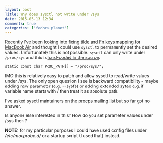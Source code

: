 ```yaml
---
layout: post
Title: Why does sysctl not write under /sys
date: 2015-05-13 12:34
comments: true
categories: ['fedora.planet']
---
```


Recently I've been looking into 
[fixing tilde and Fn keys mapping for MacBook Air](/blog/2015/04/30/fixing-tilde-and-function-keys-mapping-for-macbook-air-on-linux/)
and thought I could use `sysctl` to permanently set the desired values. Unfortunately this is not
possible. `sysctl` can only write under `/proc/sys` and this is 
[hard-coded in the source](https://gitlab.com/procps-ng/procps/blob/master/sysctl.c#L54):

    static const char PROC_PATH[] = "/proc/sys/";


IMO this is relatively easy to patch and allow sysctl to read/write values under /sys.
The only open question I see is backward compatibility - maybe adding new parameter (e.g. --sysfs)
or adding extended sytax e.g. if variable name starts with / then treat it as absolute path.

I've asked sysctl maintainers on the 
[procps mailing list](http://www.freelists.org/post/procps/Can-we-make-sysctl-readwrite-sys-values-along-with-procsys)
but so far got no answer. 

Is anyone else interested in this? How do you set parameter values under /sys then ?


**NOTE:** for my particular purposes I could have used config files under
*/etc/modprobe.d/* or a startup script (I used that) instead.
